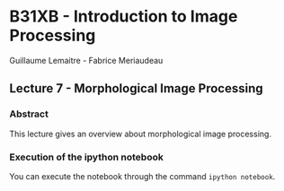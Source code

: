 # B31XB - Introduction to Image Processing

Guillaume Lemaitre - Fabrice Meriaudeau

## Lecture 7 - Morphological Image Processing

### Abstract

This lecture gives an overview about morphological image processing.

### Execution of the ipython notebook

You can execute the notebook through the command `ipython notebook`.
